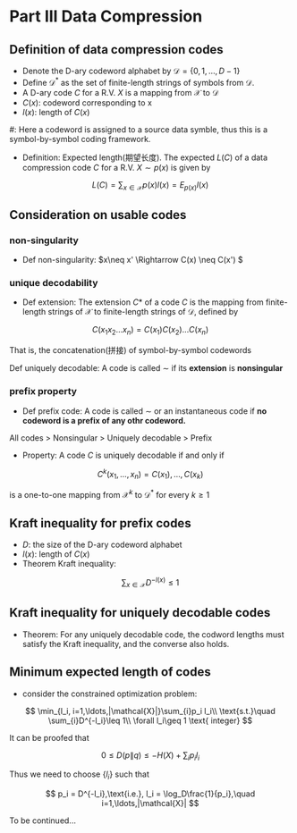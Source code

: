 <head>
<script src="https://cdn.mathjax.org/mathjax/latest/MathJax.js?config=TeX-AMS-MML_HTMLorMML" type="text/javascript"></script> <script type="text/x-mathjax-config"> MathJax.Hub.Config({ tex2jax: { skipTags: ['script', 'noscript', 'style', 'textarea', 'pre'], inlineMath: [['$','$']] } }); </script>
</head>

# Part III Data Compression

## Definition of data compression codes
* Denote the D-ary codeword alphabet by $\mathcal{D} = \{0,1,\ldots,D-1 \}$
* Define $\mathcal{D}^*$ as the set of finite-length strings of symbols from $\mathcal{D}$.
* A D-ary code $C$ for a R.V. $X$ is a mapping from $\mathcal{X}$ to $\mathcal{D}$
* $C(x)$: codeword corresponding to x
* $l(x)$: length of $C(x)$

\#: Here a codeword is assigned to a source data symble, thus this is a symbol-by-symbol coding framework.

* Definition: Expected length(期望长度). The expected $L(C)$ of a data compression code $C$ for a R.V. $X\sim p(x)$ is given by

$$
L(C) = \sum_{x\in\mathcal{X}}p(x)l(x) = E_{p(x)}l(x)
$$

## Consideration on usable codes
### non-singularity
* Def non-singularity: $x\neq x' \Rightarrow C(x) \neq C(x') $

### unique decodability
* Def extension: The extension $C*$ of a code $C$ is the mapping from finite-length strings of $\mathcal{X}$ to finite-length strings of $\mathcal{D}$, defined by

$$
C(x_1 x_2\ldots x_n) = C(x_1)C(x_2)\ldots C(x_n)
$$

  That is, the concatenation(拼接) of symbol-by-symbol codewords

Def uniquely decodable: A code is called $\sim$ if its **extension** is **nonsingular**

### prefix property
* Def prefix code: A code is called $\sim$ or an instantaneous code if **no codeword is a prefix of any othr codeword.**

All codes > Nonsingular > Uniquely decodable > Prefix

* Property: A code $C$ is uniquely decodable if and only if 

$$
C^k(x_1,\ldots,x_n) = C(x_1),\ldots,C(x_k)
$$

is a one-to-one mapping from $\mathcal{X}^k$ to $\mathcal{D}^*$ for every $k\geq 1$

## Kraft inequality for prefix codes
* $D$: the size of the D-ary codeword alphabet
* $l(x)$: length of $C(x)$
* Theorem Kraft inequality:

$$
\sum_{x\in\mathcal{X}}D^{-l(x)}\leq 1
$$

## Kraft inequality for uniquely decodable codes
* Theorem: For any uniquely decodable code, the codword lengths must satisfy the Kraft inequality, and the converse also holds.


## Minimum expected length of codes
* consider the constrained optimization problem:

$$
\min_{l_i, i=1,\ldots,|\mathcal{X}|}\sum_{i}p_i l_i\\
\text{s.t.}\quad \sum_{i}D^{-l_i}\leq 1\\
\forall l_i\geq 1 \text{ integer}
$$

It can be proofed that 

$$
0 \leq D(p\|q)\leq -H(X) + \sum_{i}p_i l_i
$$

Thus we need to choose $\left\{ l_i \right\}$ such that

$$
p_i = D^{-l_i},\text{i.e.}, l_i = \log_D\frac{1}{p_i},\quad i=1,\ldots,|\mathcal{X}|
$$




To be continued...